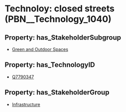 # Technoloy: __closed streets__ (PBN__Technology_1040)

## Property: has_StakeholderSubgroup

* [Green and Outdoor Spaces](PBN__TechSubgroup_83)

## Property: has_TechnologyID

* [Q7790347](Q7790347)

## Property: has_StakeholderGroup

* [Infrastructure](PBN__TechGroup_4)

